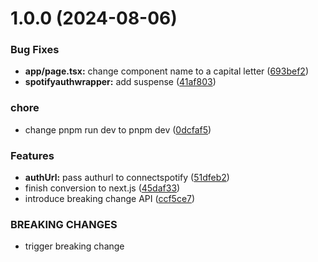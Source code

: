 # 1.0.0 (2024-08-06)


### Bug Fixes

* **app/page.tsx:** change component name to a capital letter ([693bef2](https://github.com/Dun-sin/HearItFresh/commit/693bef25f06aa26d2f0700fade337c3da3da00ea))
* **spotifyauthwrapper:** add suspense ([41af803](https://github.com/Dun-sin/HearItFresh/commit/41af803caab25ba38e4f9732fb42616da0754104))


### chore

* change pnpm run dev to pnpm dev ([0dcfaf5](https://github.com/Dun-sin/HearItFresh/commit/0dcfaf5d31965582a61838af0f5bc133a0e5af2a))


### Features

* **authUrl:** pass authurl to connectspotify ([51dfeb2](https://github.com/Dun-sin/HearItFresh/commit/51dfeb2e6eac8ca81b175420a7064e188e391862))
* finish conversion to next.js ([45daf33](https://github.com/Dun-sin/HearItFresh/commit/45daf336cf8913e0da9326db20bbf3b0fd476bce))
* introduce breaking change API ([ccf5ce7](https://github.com/Dun-sin/HearItFresh/commit/ccf5ce781bb1599251bf73e8507f02cb1da266c0))


### BREAKING CHANGES

* trigger breaking change
